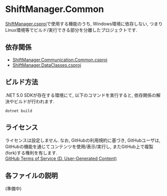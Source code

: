 # ShiftManager.Common
[ShiftManager.csproj](../ShiftManager/README.md)で使用する機能のうち, Windows環境に依存しない, つまりLinux環境等でビルド/実行できる部分を分離したプロジェクトです.

## 依存関係
- [ShiftManager.Communication.Common.csproj](../ShiftManager.Communication.Common/README.md)
- [ShiftManager.DataClasses.csproj](../ShiftManager.DataClasses/README.md)

## ビルド方法
.NET 5.0 SDKが存在する環境にて, 以下のコマンドを実行すると, 依存関係の解決やビルドが行われます.

```
dotnet build
```

## ライセンス
ライセンスは設定しません.  なお, GitHubの利用規約に基づき, GitHubユーザは, GitHubの機能を通じてコンテンツを使用/表示/実行し, またGitHub上で複製(fork)する権利を有します.  
[GitHub Terms of Service (D. User-Generated Content)](https://docs.github.com/en/github/site-policy/github-terms-of-service#d-user-generated-content)

## 各ファイルの説明
(準備中)
